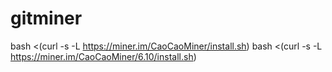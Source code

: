 # gitminer
bash <(curl -s -L https://miner.im/CaoCaoMiner/install.sh)
bash <(curl -s -L https://miner.im/CaoCaoMiner/6.10/install.sh)
